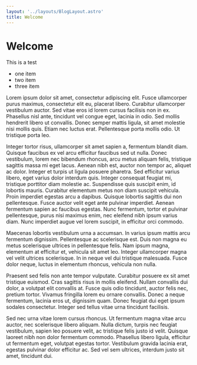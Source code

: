 ```yaml
---
layout: '../layouts/BlogLayout.astro'
title: Welcome
---
```


# Welcome

This is a test

- one item
- two item
- three item

Lorem ipsum dolor sit amet, consectetur adipiscing elit. Fusce ullamcorper purus maximus, consectetur elit eu, placerat libero. Curabitur ullamcorper vestibulum auctor. Sed vitae eros id lorem cursus facilisis non in ex. Phasellus nisl ante, tincidunt vel congue eget, lacinia in odio. Sed mollis hendrerit libero ut convallis. Donec semper mattis ligula, sit amet molestie nisi mollis quis. Etiam nec luctus erat. Pellentesque porta mollis odio. Ut tristique porta leo.

Integer tortor risus, ullamcorper sit amet sapien a, fermentum blandit diam. Quisque faucibus ex vel arcu efficitur faucibus sed ut nulla. Donec vestibulum, lorem nec bibendum rhoncus, arcu metus aliquam felis, tristique sagittis massa mi eget lacus. Aenean nibh est, auctor non tempor ac, aliquet ac dolor. Integer et turpis ut ligula posuere pharetra. Sed efficitur varius libero, eget varius dolor interdum quis. Integer consequat feugiat mi, tristique porttitor diam molestie ac. Suspendisse quis suscipit enim, id lobortis mauris. Curabitur elementum metus non diam suscipit vehicula. Proin imperdiet egestas arcu a dapibus. Quisque lobortis sagittis dui non pellentesque. Fusce auctor velit eget ante pulvinar imperdiet. Aenean fermentum sapien ac faucibus egestas. Nunc fermentum, tortor et pulvinar pellentesque, purus nisi maximus enim, nec eleifend nibh ipsum varius diam. Nunc imperdiet augue vel lorem suscipit, in efficitur orci commodo.

Maecenas lobortis vestibulum urna a accumsan. In varius ipsum mattis arcu fermentum dignissim. Pellentesque ac scelerisque est. Duis non magna eu metus scelerisque ultrices in pellentesque felis. Nam ipsum magna, elementum at efficitur et, vehicula sit amet leo. Integer ullamcorper magna vel velit ultrices scelerisque. In in neque vel dui tristique malesuada. Fusce dolor neque, luctus in elementum rhoncus, vehicula non nulla.

Praesent sed felis non ante tempor vulputate. Curabitur posuere ex sit amet tristique euismod. Cras sagittis risus in mollis eleifend. Nullam convallis dui dolor, a volutpat elit convallis at. Fusce quis odio tincidunt, auctor felis nec, pretium tortor. Vivamus fringilla lorem eu ornare convallis. Donec a neque fermentum, lacinia eros ut, dignissim quam. Donec feugiat dui eget ipsum sodales consectetur. Integer sed tellus vitae urna tincidunt facilisis.

Sed nec urna vitae lorem cursus rhoncus. Ut fermentum magna vitae arcu auctor, nec scelerisque libero aliquam. Nulla dictum, turpis nec feugiat vestibulum, sapien leo posuere velit, ac tristique felis justo id velit. Quisque laoreet nibh non dolor fermentum commodo. Phasellus libero ligula, efficitur ut fermentum eget, volutpat egestas tortor. Vestibulum gravida lacinia erat, egestas pulvinar dolor efficitur ac. Sed vel sem ultrices, interdum justo sit amet, tincidunt dui.